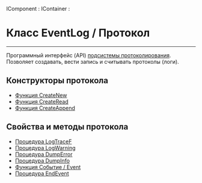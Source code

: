 ﻿---
Title: EventLog
Keywords: EventLog
Link: .Logging.EventLog
---

IComponent : IContainer :

# Класс EventLog / Протокол
---

Программный интерфейс (API)
[подсистемы протоколирования](topic:.Custom.ПодсистемаПротоколирования.Default).
Позволяет создавать, вести запись и считывать протоколы (логи).

## Конструкторы протокола

* [Функция CreateNew](topic:.Custom.BasClasses.Logging.EventLog.CreateNew)
* [Функция CreateRead](topic:.Custom.BasClasses.Logging.EventLog.CreateRead)
* [Функция CreateAppend](topic:.Custom.BasClasses.Logging.EventLog.CreateAppend)

## Свойства и методы протокола

* [Процедура LogTraceF](topic:.Custom.BasClasses.Logging.EventLog.LogTraceF)
* [Процедура LogWarning](topic:.Custom.BasClasses.Logging.EventLog.LogWarning)
* [Процедура DumpError](topic:.Custom.BasClasses.Logging.EventLog.DumpError)
* [Процедура DumpInfo](topic:.Custom.BasClasses.Logging.EventLog.DumpInfo)
* [Функция Событие / Event](topic:.Custom.BasClasses.Logging.EventLog.Event)
* [Процедура EndEvent](topic:.Custom.BasClasses.Logging.EventLog.EndEvent)